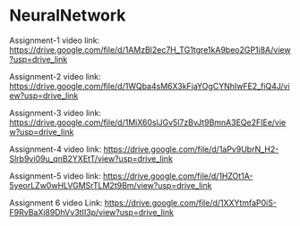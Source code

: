 # NeuralNetwork

Assignment-1 video link: https://drive.google.com/file/d/1AMzBl2ec7H_TG1tgre1kA9beo2GP1i8A/view?usp=drive_link 

Assignment-2 video link: https://drive.google.com/file/d/1WQba4sM6X3kFjaYOgCYNhIwFE2_fiQ4J/view?usp=drive_link

Assignment-3 video link: https://drive.google.com/file/d/1MiX60slJGv5l7zBvJt9BmnA3EQe2FIEe/view?usp=drive_link

Assignment-4 video link: https://drive.google.com/file/d/1aPv9UbrN_H2-Slrb9vi09u_qnB2YXEtT/view?usp=drive_link 

Assignment-5 video link: https://drive.google.com/file/d/1HZOt1A-5yeorLZw0wHLVGMSrTLM2t9Bm/view?usp=drive_link

Assignment 6 video Link: https://drive.google.com/file/d/1XXYtmfaP0iS-F9RvBaXj89DhVv3tII3p/view?usp=drive_link
